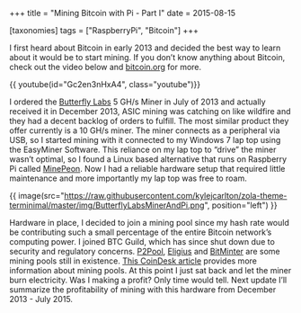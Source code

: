 +++
title = "Mining Bitcoin with Pi - Part I"
date = 2015-08-15

[taxonomies]
tags = ["RaspberryPi", "Bitcoin"]
+++

I first heard about Bitcoin in early 2013 and decided the best way to learn about it would be to start mining. If you don’t know anything about Bitcoin, check out the video below and [bitcoin.org](https://bitcoin.org/en/) for more. 

{{ youtube(id="Gc2en3nHxA4", class="youtube")}}

I ordered the [Butterfly Labs](https://en.bitcoinwiki.org/wiki/Butterfly_Labs) 5 GH/s Miner in July of 2013 and actually received it in December 2013, ASIC mining was catching on like wildfire and they had a decent backlog of orders to fulfill. The most similar product they offer currently is a 10 GH/s miner. The miner connects as a peripheral via USB, so I started mining with it connected to my Windows 7 lap top using the EasyMiner Software. This reliance on my lap top to “drive” the miner wasn’t optimal, so I found a Linux based alternative that runs on Raspberry Pi called [MinePeon](https://minepeon.com/). Now I had a reliable hardware setup that required little maintenance and more importantly my lap top was free to roam. 

{{ image(src="https://raw.githubusercontent.com/kylejcarlton/zola-theme-terminimal/master/img/ButterflyLabsMinerAndPi.png",
         position="left") }}

Hardware in place, I decided to join a mining pool since my hash rate would be contributing such a small percentage of the entire Bitcoin network’s computing power. I joined BTC Guild, which has since shut down due to security and regulatory concerns. [P2Pool](http://p2pool.org/), [Eligius](http://eligius.st/~gateway/) and [BitMinter](https://bitminter.com/) are some mining pools still in existence. [This CoinDesk article](https://www.coindesk.com/information/get-started-mining-pools/) provides more information about mining pools. At this point I just sat back and let the miner burn electricity. Was I making a profit? Only time would tell. Next update I’ll summarize the profitability of mining with this hardware from December 2013 - July 2015.